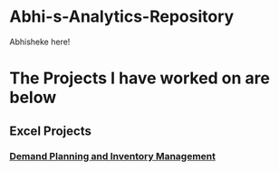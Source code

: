 # Abhi-s-Analytics-Repository
Abhisheke here!
# The Projects I have worked on are below
## Excel Projects
### [Demand Planning and Inventory Management]([https://example.com](https://github.com/Abhi-c52/Abhi-s-Analytics-Repository/tree/100d60fdced8993f01c5d354f05e9f85fcfbbfdf/Excel%20Project-%20Demand%20Planning%20and%20Inventory%20Management))

